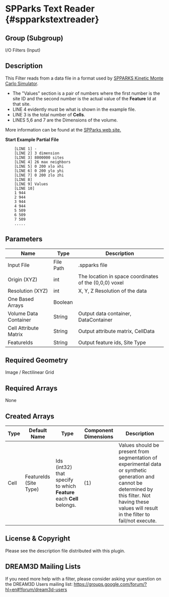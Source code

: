 SPParks Text Reader {#spparkstextreader}
=====

## Group (Subgroup) ##
I/O Filters (Input)


## Description ##
This Filter reads from a data file in a format used by [SPPARKS Kinetic Monte Carlo Simulator](http://spparks.sandia.gov/).

+ The "Values" section is a pair of numbers where the first number is the site ID and the second
 number is the actual value of the **Feature** Id at that site.
+ LINE 4 evidently must be what is shown in the example file.
+ LINE 3 is the total number of **Cells**.
+ LINES 5,6 and 7 are the Dimensions of the volume. 


 More information can be found at the [SPParks web site.](http://spparks.sandia.gov/doc/read_sites.html "SPParks Web Site")

 
**Start Example Partial File**
~~~~~~~~~~~~~~~~~~~~~~~~~
    [LINE 1] -
    [LINE 2] 3 dimension
    [LINE 3] 8000000 sites
    [LINE 4] 26 max neighbors
    [LINE 5] 0 200 xlo xhi
    [LINE 6] 0 200 ylo yhi
    [LINE 7] 0 200 zlo zhi
    [LINE 8]
    [LINE 9] Values
    [LINE 10]
    1 944
    2 944
    3 944
    4 944
    5 509
    6 509
    7 509
    .....
~~~~~~~~~~~~~~~~~~~~~~~~~

## Parameters ##
| Name | Type | Description |
|------|------| ----------- |
| Input File | File Path | .spparks file|
| Origin (XYZ) | int | The location in space coordinates of the (0,0,0) voxel |
| Resolution (XYZ) | int | X, Y, Z Resolution of the data |
| One Based Arrays | Boolean | |
| Volume Data Container | String | Output data container, DataContainer |
| Cell Attribute Matrix | String | Output attribute matrix, CellData |
| FeatureIds | String | Output feature ids, Site Type |

## Required Geometry ##
Image / Rectilinear Grid

## Required Arrays ##
None


## Created Arrays ##

| Type | Default Name | Type | Component Dimensions | Description |
|------|--------------|-------------|---------|-----|
| Cell | FeatureIds (Site Type) | Ids (int32) that specify to which **Feature** each **Cell** belongs. | (1) | Values should be present from segmentation of experimental data or synthetic generation and cannot be determined by this filter. Not having these values will result in the filter to fail/not execute. |


## License & Copyright ##

Please see the description file distributed with this plugin.

## DREAM3D Mailing Lists ##

If you need more help with a filter, please consider asking your question on the DREAM3D Users mailing list:
https://groups.google.com/forum/?hl=en#!forum/dream3d-users

